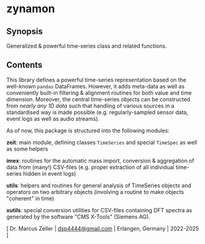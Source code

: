 # zynamon

## Synopsis

Generalized & powerful time-series class and related functions.

## Contents

This library defines a powerful time-series representation based on the well-known ```pandas``` DataFrames. However, it adds meta-data as well as conveniently built-in filtering & alignment routines for both value and time dimension. Moreover, the central time-series objects can be constructed from *nearly any 1D data* such that handling of various sources in a standardised way is made possible (e.g. regularly-sampled sensor data, event logs as well as audio streams).

As of now, this package is structured into the following modules:

**zeit**: main module, defining classes ```TimeSeries``` and special ```TimeSpec``` as well as some helpers

**imex**: routines for the automatic mass import, conversion & aggregation of data from (many!) CSV-files (e.g. proper extraction of all individual time-series hidden in event logs)

**utils**: helpers and routines for general analysis of TimeSeries objects and operators on two arbitrary objects (involving a routine to make objects "coherent" in time)

**xutils**: special conversion utilities for CSV-files containing DFT spectra as generated by the software "CMS X-Tools" (Siemens AG).

[ Dr. Marcus Zeller | <dsp4444@gmail.com> | Erlangen, Germany | 2022-2025 ]